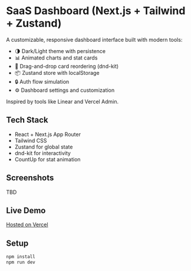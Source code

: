 # SaaS Dashboard (Next.js + Tailwind + Zustand)

A customizable, responsive dashboard interface built with modern tools:
- 🌗 Dark/Light theme with persistence
- 📊 Animated charts and stat cards
- 🧩 Drag-and-drop card reordering (dnd-kit)
- 📦 Zustand store with localStorage
- 🔒 Auth flow simulation
- ⚙️ Dashboard settings and customization

Inspired by tools like Linear and Vercel Admin.

## Tech Stack
- React + Next.js App Router
- Tailwind CSS
- Zustand for global state
- dnd-kit for interactivity
- CountUp for stat animation

## Screenshots
TBD

## Live Demo
[Hosted  on Vercel](https://nextjs-dashboard-8twexy3zp-kitocoles-projects.vercel.app/)
## Setup
```bash
npm install
npm run dev
